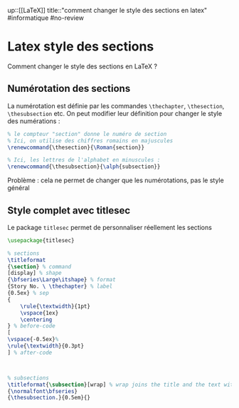 up::[[LaTeX]]
title::"comment changer le style des sections en latex"
#informatique #no-review 


# Latex style des sections
Comment changer le style des sections en LaTeX ?

## Numérotation des sections
La numérotation est définie par les commandes `\thechapter`, `\thesection`, `\thesubsection` etc.
On peut modifier leur définition pour changer le style des numérations :
```latex
% le compteur "section" donne le numéro de section
% Ici, on utilise des chiffres romains en majuscules
\renewcommand{\thesection}{\Roman{section}}

% Ici, les lettres de l'alphabet en minuscules :
\renewcommand{\thesubsection}{\alph{subsection}}
```

Problème : cela ne permet de changer que les numérotations, pas le style général

## Style complet avec titlesec
Le package `titlesec` permet de personnaliser réellement les sections

```latex
\usepackage{titlesec}

% sections
\titleformat
{\section} % command
[display] % shape
{\bfseries\Large\itshape} % format
{Story No. \ \thechapter} % label
{0.5ex} % sep
{
    \rule{\textwidth}{1pt}
    \vspace{1ex}
    \centering
} % before-code
[
\vspace{-0.5ex}%
\rule{\textwidth}{0.3pt}
] % after-code



% subsections
\titleformat{\subsection}[wrap] % wrap joins the title and the text without newline
{\normalfont\bfseries}
{\thesubsection.}{0.5em}{}
```

